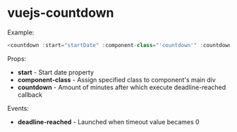 # vuejs-countdown
Example:
```javascript
<countdown :start="startDate" :component-class="'countdown'" :countdown="timeout" @deadline-reached="deleteOrder()"></countdown>
```

Props:
- **start** - Start date property
- **component-class** - Assign specified class to component's main div
- **countdown** - Amount of minutes after which execute deadline-reached callback

Events:
- **deadline-reached** - Launched when timeout value becames 0
